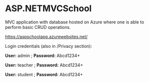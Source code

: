 # ASP.NETMVCSchool
MVC application with database hosted on Azure where one is able to perform basic CRUD operations.  

https://aspschoolapp.azurewebsites.net/  

Login credentials (also in /Privacy section):  

**User:** admin ; **Password:** Abcd1234+  

**User:** teacher ; **Password:** Abcd1234+  

**User:** student ; **Password:** Abcd1234+